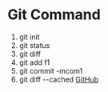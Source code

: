 Git Command
===================
1. git init
2. git status
3. git diff
4. git add f1
5. git commit -mcom1
6. git diff --cached
[GitHub](https://github.com)
